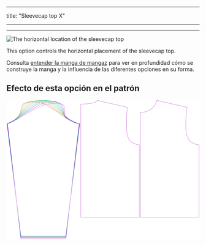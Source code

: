 - - -
title: "Sleevecap top X"
- - -

---

![The horizontal location of the sleevecap top](./sleevecaptopfactorx.svg)

This option controls the horizontal placement of the sleevecap top.

<Tip>

Consulta [entender la manga de mangaz](/docs/patterns/brian/options#understanding-the-sleevecap) para ver
en profundidad cómo se construye la manga y la influencia de las diferentes opciones en su forma.

</Tip>

## Efecto de esta opción en el patrón

![This image shows the effect of this option by superimposing several variants that have a different value for this option](brian_sleevecaptopfactorx_sample.svg "Effect of this option on the pattern")
